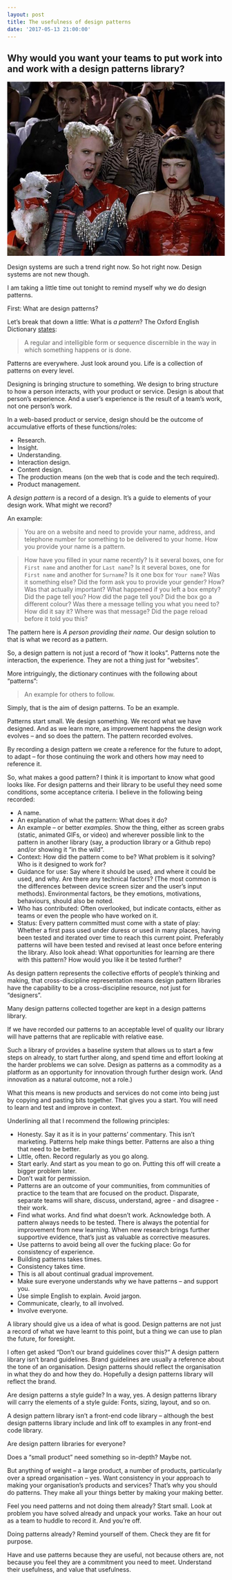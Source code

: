 ```yaml
---
layout: post
title: The usefulness of design patterns
date: '2017-05-13 21:00:00'
---
```

## Why would you want your teams to put work into and work with a design patterns library?

![Screen grab of the scene in Zoolander when Muguatu says That Hansel's so hot right now](/assets/so-hot-right-now.jpg)

Design systems are such a trend right now. So hot right now. Design systems are not new though.

I am taking a little time out tonight to remind myself why we do design patterns.

First: What are design patterns?

Let’s break that down a little: What is *a pattern*? The Oxford English Dictionary [states](https://en.oxforddictionaries.com/definition/pattern):

> A regular and intelligible form or sequence discernible in the way in which something happens or is done.

Patterns are everywhere. Just look around you. Life is a collection of patterns on every level.

Designing is bringing structure to something. We design to bring structure to how a person interacts, with your product or service. Design is about that person’s experience. And a user’s experience is the result of a team’s work, not one person’s work.

In a web-based product or service, design should be the outcome of accumulative efforts of these functions/roles:

* Research.
* Insight.
* Understanding.
* Interaction design.
* Content design.
* The production means (on the web that is code and the tech required).
* Product management.

A *design pattern* is a record of a design. It’s a guide to elements of your design work. What might we record?

An example:

> You are on a website and need to provide your name, address, and telephone number for something to be delivered to your home. How you provide your name is a pattern.

> How have you filled in your name recently? Is it several boxes, one for `First name` and another for `Last name`? Is it several boxes, one for `First name` and another for `Surname`? Is it one box for `Your name`? Was it something else? Did the form ask you to provide your gender? How? Was that actually important? What happened if you left a box empty? Did the page tell you? How did the page tell you? Did the box go a different colour? Was there a message telling you what you need to? How did it say it? Where was that message? Did the page reload before it told you this?

The pattern here is _A person providing their name_. Our design solution to that is what we record as a pattern.

So, a design pattern is not just a record of “how it looks”. Patterns note the interaction, the experience. They are not a thing just for “websites”.

More intriguingly, the dictionary continues with the following about “patterns”:

> An example for others to follow.

Simply, that is the aim of design patterns. To be an example.

Patterns start small. We design something. We record what we have designed. And as we learn more, as improvement happens the design work evolves – and so does the pattern. The pattern recorded evolves.

By recording a design pattern we create a reference for the future to adopt, to adapt – for those continuing the work and others how may need to reference it.

So, what makes a good pattern? I think it is important to know what good looks like. For design patterns and their library to be useful they need some conditions, some acceptance criteria. I believe in the following being recorded:

* A name.
* An explanation of what the pattern: What does it do?
* An example – or better *examples*. Show the thing, either as screen grabs (static, animated GIFs, or video) and wherever possible link to the pattern in another library (say, a production library or a Github repo) and/or showing it “in the wild”.
* Context: How did the pattern come to be? What problem is it solving? Who is it designed to work for?
* Guidance for use: Say where it should be used, and where it could be used, and why. Are there any technical factors? (The most common is the differences between device screen sizer and the user’s input methods). Environmental factors, be they emotions, motivations, behaviours, should also be noted.
* Who has contributed: Often overlooked, but indicate contacts, either as teams or even the people who have worked on it.
* Status: Every pattern committed must come with a state of play: Whether a first pass used under duress or used in many places, having been tested and iterated over time to reach this current point. Preferably patterns will have been tested and revised at least once before entering the library. Also look ahead: What opportunities for learning are there with this pattern? How would you like it be tested further?

As design pattern represents the collective efforts of people’s thinking and making, that cross-discipline representation means design pattern libraries have the capability to be a cross-discipline resource, not just for “designers”.

Many design patterns collected together are kept in a design patterns library.

If we have recorded our patterns to an acceptable level of quality our library will have patterns that are replicable with relative ease.

Such a library of provides a baseline system that allows us to start a few steps on already, to start further along, and spend time and effort looking at the harder problems we can solve. Design as patterns as a commodity as a platform as an opportunity for innovation through further design work. (And innovation as a natural outcome, not a role.)

What this means is new products and services do not come into being just by copying and pasting bits together. That gives you a start. You will need to learn and test and improve in context.

Underlining all that I recommend the following principles:

* Honesty. Say it as it is in your patterns’ commentary. This isn’t marketing. Patterns help make things better. Patterns are also a thing that need to be better.
* Little, often. Record regularly as you go along.
* Start early. And start as you mean to go on. Putting this off will create a bigger problem later.
* Don’t wait for permission.
* Patterns are an outcome of your communities, from communities of practice to the team that are focused on the product. Disparate, separate teams will share, discuss, understand, agree - and disagree - their work.
* Find what works. And find what doesn’t work. Acknowledge both. A pattern always needs to be tested. There is always the potential for improvement from new learning. When new research brings further supportive evidence, that’s just as valuable as corrective measures.
* Use patterns to avoid being all over the fucking place: Go for consistency of experience.
* Building patterns takes times.
* Consistency takes time.
* This is all about continual gradual improvement.
* Make sure everyone understands why we have patterns – and support you.
* Use simple English to explain. Avoid jargon.
* Communicate, clearly, to all involved.
* Involve everyone.

A library should give us a idea of what is good.  Design patterns are not just a record of what we have learnt to this point, but a thing we can use to plan the future, for foresight.

I often get asked “Don’t our brand guidelines cover this?“ A design pattern library isn’t brand guidelines. Brand guidelines are usually a reference about the tone of an organisation. Design patterns should reflect the organisation in what they do and how they do. Hopefully a design patterns library will reflect the brand.

Are design patterns a style guide? In a way, yes. A design patterns library will carry the elements of a style guide: Fonts, sizing, layout, and so on.

A design pattern library isn’t a front-end code library – although the best design patterns library include and link off to examples in any front-end code library.

Are design pattern libraries for everyone?

Does a “small product” need something so in-depth? Maybe not.

But anything of weight – a large product, a number of products, particularly over a spread organisation – yes. Want consistency in your approach to making your organisation’s products and services? That’s why you should do patterns. They make all your things better by making your making better.

Feel you need patterns and not doing them already? Start small. Look at problem you have solved already and unpack your works. Take an hour out as a team to huddle to record it. And you’re off.

Doing patterns already? Remind yourself of them. Check they are fit for purpose.

Have and use patterns because they are useful, not because others are, not because you feel they are a commitment you need to meet. Understand their usefulness, and value that usefulness.
